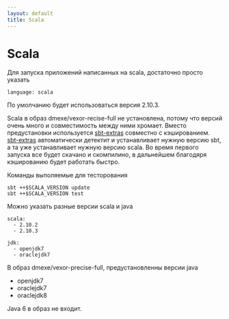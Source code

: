 ```yaml
---
layout: default
title: Scala
---
```


# Scala

Для запуска приложений написанных на scala, достаточно просто указать

    language: scala

По умолчанию будет использоваться версия 2.10.3.

Scala в образ dmexe/vexor-recise-full не установлена, потому что версий очень
много и совместимость между ними хромает. Вместо предустановки используется
[sbt-extras][extras] совместно с кэшированием. [sbt-extras][extras] автоматически
детектит и устанавливает нужную версию sbt, а та уже устанавливает нужную версию
scala. Во время первого запуска все будет скачано и скомпилино, в дальнейшем
благодяря кэшированию будет работать быстро.

Команды выполяемые для тесторования

    sbt ++$SCALA_VERSION update
    sbt ++$SCALA_VERSION test

Можно указать разные версии scala и java

    scala:
      - 2.10.2
      - 2.10.3

    jdk:
      - openjdk7
      - oraclejdk7

В образ dmexe/vexor-precise-full, предустановленны версии java

* openjdk7
* oraclejdk7
* oraclejdk8

Java 6 в образ не входит.

[extras]: https://github.com/paulp/sbt-extras
